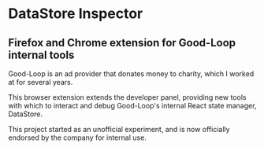# DataStore Inspector
## Firefox and Chrome extension for Good-Loop internal tools

Good-Loop is an ad provider that donates money to charity, which I worked at for several years.

This browser extension extends the developer panel, providing new tools with which to interact
and debug Good-Loop's internal React state manager, DataStore.

This project started as an unofficial experiment, and is now officially endorsed by the company for internal use.
